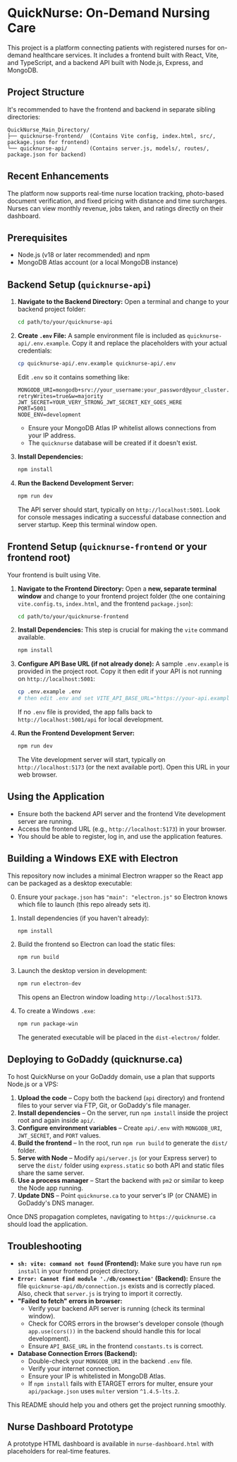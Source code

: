 
# QuickNurse: On-Demand Nursing Care

This project is a platform connecting patients with registered nurses for on-demand healthcare services. It includes a frontend built with React, Vite, and TypeScript, and a backend API built with Node.js, Express, and MongoDB.

## Project Structure

It's recommended to have the frontend and backend in separate sibling directories:

```
QuickNurse_Main_Directory/
├── quicknurse-frontend/  (Contains Vite config, index.html, src/, package.json for frontend)
└── quicknurse-api/       (Contains server.js, models/, routes/, package.json for backend)
```

## Recent Enhancements

The platform now supports real-time nurse location tracking, photo-based document
verification, and fixed pricing with distance and time surcharges. Nurses can
view monthly revenue, jobs taken, and ratings directly on their dashboard.

## Prerequisites

*   Node.js (v18 or later recommended) and npm
*   MongoDB Atlas account (or a local MongoDB instance)

## Backend Setup (`quicknurse-api`)

1.  **Navigate to the Backend Directory:**
    Open a terminal and change to your backend project folder:
    ```bash
    cd path/to/your/quicknurse-api
    ```

2.  **Create `.env` File:**
    A sample environment file is included as `quicknurse-api/.env.example`.
    Copy it and replace the placeholders with your actual credentials:
    ```bash
    cp quicknurse-api/.env.example quicknurse-api/.env
    ```
    Edit `.env` so it contains something like:
    ```env
    MONGODB_URI=mongodb+srv://your_username:your_password@your_cluster.mongodb.net/quicknurse?retryWrites=true&w=majority
    JWT_SECRET=YOUR_VERY_STRONG_JWT_SECRET_KEY_GOES_HERE
    PORT=5001
    NODE_ENV=development
    ```
    *   Ensure your MongoDB Atlas IP whitelist allows connections from your IP address.
    *   The `quicknurse` database will be created if it doesn't exist.

3.  **Install Dependencies:**
    ```bash
    npm install
    ```

4.  **Run the Backend Development Server:**
    ```bash
    npm run dev
    ```
    The API server should start, typically on `http://localhost:5001`. Look for console messages indicating a successful database connection and server startup. Keep this terminal window open.

## Frontend Setup (`quicknurse-frontend` or your frontend root)

Your frontend is built using Vite.

1.  **Navigate to the Frontend Directory:**
    Open a **new, separate terminal window** and change to your frontend project folder (the one containing `vite.config.ts`, `index.html`, and the frontend `package.json`):
    ```bash
    cd path/to/your/quicknurse-frontend
    ```

2.  **Install Dependencies:**
    This step is crucial for making the `vite` command available.
    ```bash
    npm install
    ```

3.  **Configure API Base URL (if not already done):**
    A sample `.env.example` is provided in the project root. Copy it then edit if your API is not running on `http://localhost:5001`:
    ```bash
    cp .env.example .env
    # then edit .env and set VITE_API_BASE_URL="https://your-api.example.com/api"
    ```
    If no `.env` file is provided, the app falls back to `http://localhost:5001/api` for local development.

4.  **Run the Frontend Development Server:**
    ```bash
    npm run dev
    ```
    The Vite development server will start, typically on `http://localhost:5173` (or the next available port). Open this URL in your web browser.

## Using the Application

*   Ensure both the backend API server and the frontend Vite development server are running.
*   Access the frontend URL (e.g., `http://localhost:5173`) in your browser.
*   You should be able to register, log in, and use the application features.

## Building a Windows EXE with Electron

This repository now includes a minimal Electron wrapper so the React app can be
packaged as a desktop executable:

0.  Ensure your `package.json` has `"main": "electron.js"` so Electron knows
    which file to launch (this repo already sets it).

1.  Install dependencies (if you haven't already):
    ```bash
    npm install
    ```
2.  Build the frontend so Electron can load the static files:
    ```bash
    npm run build
    ```
3.  Launch the desktop version in development:
    ```bash
    npm run electron-dev
    ```
    This opens an Electron window loading `http://localhost:5173`.
4.  To create a Windows `.exe`:
    ```bash
    npm run package-win
    ```

    The generated executable will be placed in the `dist-electron/` folder.

## Deploying to GoDaddy (quicknurse.ca)

To host QuickNurse on your GoDaddy domain, use a plan that supports Node.js or a VPS:

1. **Upload the code** – Copy both the backend (`api` directory) and frontend files to your server via FTP, Git, or GoDaddy's file manager.
2. **Install dependencies** – On the server, run `npm install` inside the project root and again inside `api/`.
3. **Configure environment variables** – Create `api/.env` with `MONGODB_URI`, `JWT_SECRET`, and `PORT` values.
4. **Build the frontend** – In the root, run `npm run build` to generate the `dist/` folder.
5. **Serve with Node** – Modify `api/server.js` (or your Express server) to serve the `dist/` folder using `express.static` so both API and static files share the same server.
6. **Use a process manager** – Start the backend with `pm2` or similar to keep the Node app running.
7. **Update DNS** – Point `quicknurse.ca` to your server's IP (or CNAME) in GoDaddy's DNS manager.

Once DNS propagation completes, navigating to `https://quicknurse.ca` should load the application.

## Troubleshooting

*   **`sh: vite: command not found` (Frontend):** Make sure you have run `npm install` in your frontend project directory.
*   **`Error: Cannot find module './db/connection'` (Backend):** Ensure the file `quicknurse-api/db/connection.js` exists and is correctly placed. Also, check that `server.js` is trying to import it correctly.
*   **"Failed to fetch" errors in browser:**
    *   Verify your backend API server is running (check its terminal window).
    *   Check for CORS errors in the browser's developer console (though `app.use(cors())` in the backend should handle this for local development).
    *   Ensure `API_BASE_URL` in the frontend `constants.ts` is correct.
*   **Database Connection Errors (Backend):**
    *   Double-check your `MONGODB_URI` in the backend `.env` file.
    *   Verify your internet connection.
    *   Ensure your IP is whitelisted in MongoDB Atlas.
    *   If `npm install` fails with ETARGET errors for multer, ensure your `api/package.json` uses `multer` version `^1.4.5-lts.2`.

This README should help you and others get the project running smoothly.

## Nurse Dashboard Prototype
A prototype HTML dashboard is available in `nurse-dashboard.html` with placeholders for real-time features.
